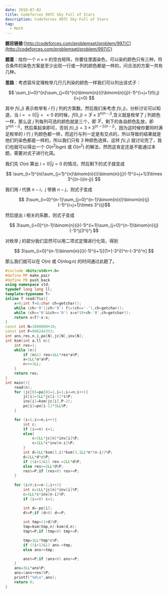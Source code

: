 ```yaml
---
date: 2018-07-02
title: Codeforces 997C Sky Full of Stars
description: Codeforces 997C Sky Full of Stars
tag:
  - Math
---
```


**题目链接**:[http://codeforces.com/problemset/problem/997/C](http://codeforces.com/problemset/problem/997/C)

**题意**：给你一个 $n\times n$ 的空白矩阵，你要往里面染色，可以染的颜色只有三种，符合条件的染色方案是至少出现一行或一列的颜色都是一样的，问合法的方案一共有几种。

**思路**：考虑容斥定理枚举几行几列染的颜色一样我们可以列出该式子：

$$
\sum_{i=0}^{n}\sum_{j=0}^{n}\binom{n}{i}\binom{n}{j}(-1)^{i+j+1}f(i,j)(i+j>0)
$$

其中 $f(i,j)$ 表示枚举有 $i$ 行 $j$ 列的方案数。然后我们来考虑 $f(i,j)$，分析讨论可以知道，当 $i==0||j==0$ 的时候，$f(0,j)=3^j\times 3^{n(n-j)}$,含义就是枚举了 $j$ 列颜色一样，那么这 $j$ 列每列可选的颜色就是三个，即 $3^j$，剩下的各自颜色乱放，即 $3^{n(n-j)}$，然后乘起来即可，否则 $f(i,j)=3\times 3^{(n-i)(n-j)}$，因为这时候你要同时满足枚举的 $i$ 行 $j$ 列颜色都一样，而这行与列一定是有交点的，所以导致的结果就是他们的染色都是一样的，所以我们只有 $3$ 种颜色选择，这样 $f(i,j)$ 就讨论完了，我们也就可以得出一个 $O(n^2logn)$ 或 $O(n^2)$ 的解法，然而这肯定还是不能通过本题，需要对式子进行化简。

我们先 $O(n)$ 算出 $i=0||j=0$ 的情况，然后剩下的式子就变成

$$
\sum_{i=1}^{n}\sum_{j=1}^{n}\binom{n}{i}\binom{n}{j}(-1)^{i+j+1}3\times 3^{(n-i)(n-j)}
$$

我们用 $i$ 代换 $n-i$，$j$ 带换 $n-j$，则式子变成

$$
3\sum_{i=0}^{n-1}\sum_{j=0}^{n-1}\binom{n}{i}\binom{n}{j}(-1)^{i+j+1}\times 3^{ij}$$

然后提出 $i$ 相关的系数，则式子变成

$$
3\sum_{i=0}^{n-1}\binom{n}{i}(-1)^{i+1}\sum_{j=0}^{n-1}\binom{n}{j}(-1)^j(3^i)^j
$$

对枚举 $j$ 的部分我们显然可以用二项式定理进行化简，得到

$$
3\sum_{i=0}^{n-1}\binom{n}{i}(-1)^{i+1}[(1+(-3^i))^n-(-3^i)^n]
$$

那么我们就可以在 $O(n)$ 或 $O(n\log n)$ 的时间通过此题了。

```cpp
#include <bits/stdc++.h>
#define MP make_pair
#define PB push_back
using namespace std;
typedef long long ll;
template<typename T>
inline T read(T&x){
	x=0;int f=0;char ch=getchar();
	while (ch<'0'||ch>'9') f|=(ch=='-'),ch=getchar();
	while (ch>='0'&&ch<='9') x=x*10+ch-'0',ch=getchar();
	return x=f?-x:x; 
}
const int N=1000000+10;
const int P=998244353;
int ans,res,n,i,po[N],jc[N],inv[N];
int ksm(int a,ll n){
	int res=1;
	while (n){
		if (n&1) res=1LL*res*a%P;
		a=1LL*a*a%P;
		n>>=1LL;
	}
	return res;
}
int main(){
	read(n);
	for (jc[0]=po[0]=1,i=1;i<=n;i++){
		jc[i]=1LL*jc[i-1]*i%P;
		inv[i]=ksm(jc[i],P-2);
		po[i]=po[i-1]*3LL%P;
	}

	for (i=1;i<=n;i++){
		int c;
		if (i==n) c=1;
		else{
			c=1LL*jc[n]*inv[i]%P;
			c=1LL*c*inv[n-i]%P;
		}
		int d=1LL*ksm(3,i)*ksm(3,1LL*n*(n-i))%P;
		d=1LL*d*c%P;
		if ((i+1)&1) res-=2LL*d%P;
		else res+=2LL*d%P;
		res%=P;if (res<0) res+=P;
	}
	
	for (i=0;i<=n-1;i++){
		int c=1LL*jc[n]*inv[i]%P;
		c=1LL*c*inv[n-i]%P;
		if (i==0) c=1;

		int d=-po[i];
		d%=P;if (d<0) d+=P;
		
		int tmp=(1+d)%P;
		tmp=ksm(tmp,n)-ksm(d,n);
		tmp%=P;if (tmp<0) tmp+=P;

		tmp=1LL*tmp*c%P;
		if ((i+1)&1) ans-=tmp;
		else ans+=tmp;

		ans%=P;if (ans<0) ans+=P;	
	}
	ans=3LL*ans%P;
	ans=(ans+res)%P;
	printf("%d\n",ans);
	return 0;
}
```
